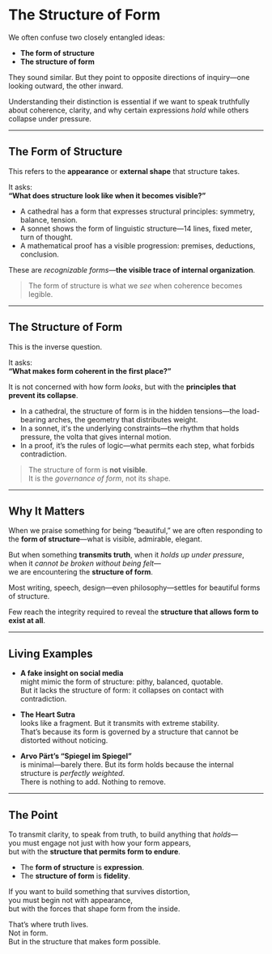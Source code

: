 # The Structure of Form

We often confuse two closely entangled ideas:

- **The form of structure**  
- **The structure of form**

They sound similar. But they point to opposite directions of inquiry—one looking outward, the other inward.

Understanding their distinction is essential if we want to speak truthfully about coherence, clarity, and why certain expressions *hold* while others collapse under pressure.

---

## The Form of Structure

This refers to the **appearance** or **external shape** that structure takes.

It asks:  
**“What does structure look like when it becomes visible?”**

- A cathedral has a form that expresses structural principles: symmetry, balance, tension.
- A sonnet shows the form of linguistic structure—14 lines, fixed meter, turn of thought.
- A mathematical proof has a visible progression: premises, deductions, conclusion.

These are *recognizable forms*—**the visible trace of internal organization**.

> The form of structure is what we *see* when coherence becomes legible.

---

## The Structure of Form

This is the inverse question.

It asks:  
**“What makes form coherent in the first place?”**

It is not concerned with how form *looks*, but with the **principles that prevent its collapse**.

- In a cathedral, the structure of form is in the hidden tensions—the load-bearing arches, the geometry that distributes weight.
- In a sonnet, it's the underlying constraints—the rhythm that holds pressure, the volta that gives internal motion.
- In a proof, it’s the rules of logic—what permits each step, what forbids contradiction.

> The structure of form is **not visible**.  
> It is the *governance of form*, not its shape.

---

## Why It Matters

When we praise something for being “beautiful,” we are often responding to the **form of structure**—what is visible, admirable, elegant.

But when something **transmits truth**, when it *holds up under pressure*, when it *cannot be broken without being felt*—  
we are encountering the **structure of form**.

Most writing, speech, design—even philosophy—settles for beautiful forms of structure.

Few reach the integrity required to reveal the **structure that allows form to exist at all**.

---

## Living Examples

- **A fake insight on social media**  
  might mimic the form of structure: pithy, balanced, quotable.  
  But it lacks the structure of form: it collapses on contact with contradiction.

- **The Heart Sutra**  
  looks like a fragment. But it transmits with extreme stability.  
  That’s because its form is governed by a structure that cannot be distorted without noticing.

- **Arvo Pärt’s “Spiegel im Spiegel”**  
  is minimal—barely there. But its form holds because the internal structure is *perfectly weighted*.  
  There is nothing to add. Nothing to remove.

---

## The Point

To transmit clarity, to speak from truth, to build anything that *holds*—  
you must engage not just with how your form appears,  
but with the **structure that permits form to endure**.

- The **form of structure** is **expression**.  
- The **structure of form** is **fidelity**.

If you want to build something that survives distortion,  
you must begin not with appearance,  
but with the forces that shape form from the inside.

That’s where truth lives.  
Not in form.  
But in the structure that makes form possible.
